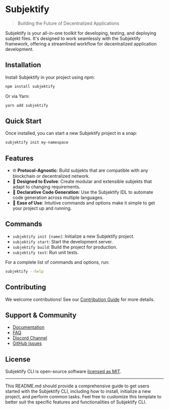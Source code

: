 # Subjektify

> Building the Future of Decentralized Applications

Subjektify is your all-in-one toolkit for developing, testing, and deploying subjekt files. It's designed to work seamlessly with the Subjektify framework, offering a streamlined workflow for decentralized application development.

## Installation

Install Subjektify in your project using npm:

```bash
npm install subjektify
```

Or via Yarn:

```bash
yarn add subjektify
```

## Quick Start

Once installed, you can start a new Subjektify project in a snap:

```bash
subjektify init my-namespace
```

## Features

- 🌐 **Protocol-Agnostic**: Build subjekts that are compatible with any blockchain or decentralized network.
- 🧬 **Designed to Evolve**: Create modular and extensible subjekts that adapt to changing requirements.
- 📜 **Declarative Code Generation**: Use the Subjektify IDL to automate code generation across multiple languages.
- 🎉 **Ease of Use**: Intuitive commands and options make it simple to get your project up and running.

## Commands

- `subjektify init [name]`: Initialize a new Subjektify project.
- `subjektify start`: Start the development server.
- `subjektify build`: Build the project for production.
- `subjektify test`: Run unit tests.

For a complete list of commands and options, run:

```bash
subjektify --help
```

## Contributing

We welcome contributions! See our [Contribution Guide](CONTRIBUTING.md) for more details.

## Support & Community

- [Documentation](https://subjektify.dev/docs)
- [FAQ](https://subjektify.dev/docs/faq)
- [Discord Channel](https://discord.gg/subjektify)
- [GitHub Issues](https://github.com/subjektify/subjektify-cli/issues)

## License

Subjektify CLI is open-source software [licensed as MIT](LICENSE).

---

This README.md should provide a comprehensive guide to get users started with the Subjektify CLI, including how to install, initialize a new project, and perform common tasks. Feel free to customize this template to better suit the specific features and functionalities of Subjektify CLI.